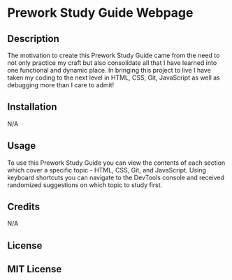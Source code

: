 # Prework Study Guide Webpage

## Description

The motivation to create this Prework Study Guide came from the need to not only practice my craft but also consolidate all that I have learned into one functional and dynamic place. In bringing this project to live I have taken my coding to the next level in HTML, CSS, Git, JavaScript as well as debugging more than I care to admit!

## Installation

N/A

## Usage

To use this Prework Study Guide you can view the contents of each section which cover a specific topic - HTML, CSS, Git, and JavaScript. Using keyboard shortcuts you can navigate to the DevTools console and received randomized suggestions on which topic to study first. 

## Credits

N/A

## License

MIT License
---